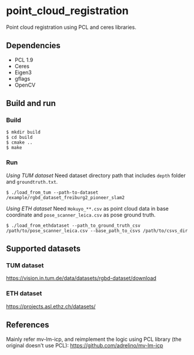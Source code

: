 # point_cloud_registration
Point cloud registration using PCL and ceres libraries.

## Dependencies
- PCL 1.9
- Ceres
- Eigen3
- gflags
- OpenCV

## Build and run
### Build
```
$ mkdir build
$ cd build
$ cmake ..
$ make
```

### Run
*Using TUM dataset*
Need dataset directory path that includes `depth` folder and `groundtruth.txt`.

```
$ ./load_from_tum --path-to-dataset /example/rgbd_dataset_freiburg2_pioneer_slam2
```

*Using ETH dataset*
Need `Hokuyo_**.csv` as point cloud data in base coordinate and `pose_scanner_leica.csv` as pose ground truth.

```
$ ./load_from_ethdataset --path_to_ground_truth_csv /path/to/pose_scanner_leica.csv --base_path_to_csvs /path/to/csvs_dir
```

## Supported datasets
### TUM dataset
https://vision.in.tum.de/data/datasets/rgbd-dataset/download

### ETH dataset
https://projects.asl.ethz.ch/datasets/

## References
Mainly refer mv-lm-icp, and reimplement the logic using PCL library (the original doesn't use PCL):
https://github.com/adrelino/mv-lm-icp
